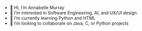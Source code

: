 - 👋 Hi, I’m Annabelle Murray
- 👀 I’m interested in Software Engineering, AI, and UX/UI design
- 🌱 I’m currently learning Python and HTML
- 💞️ I’m looking to collaborate on Java, C, or Python projects

<!---
ABmurra/ABmurra is a ✨ special ✨ repository because its `README.md` (this file) appears on your GitHub profile.
You can click the Preview link to take a look at your changes.
--->
